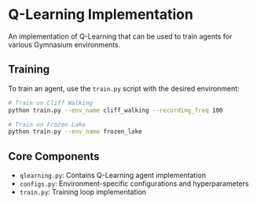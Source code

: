 # Q-Learning Implementation

An implementation of Q-Learning that can be used to train agents for various Gymnasium
environments.

## Training
To train an agent, use the `train.py` script with the desired environment:

```bash
# Train on Cliff Walking
python train.py --env_name cliff_walking --recording_freq 100

# Train on Frozen Lake
python train.py --env_name frozen_lake
```

## Core Components
- `qlearning.py`: Contains Q-Learning agent implementation
- `configs.py`: Environment-specific configurations and hyperparameters
- `train.py`: Training loop implementation
